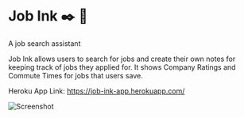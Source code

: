 # Job Ink :black_nib: :notebook:

A job search assistant

Job Ink allows users to search for jobs and create their own notes for keeping track of jobs they applied for.
It shows Company Ratings and Commute Times for jobs that users save.


Heroku App Link: https://job-ink-app.herokuapp.com/

![Screenshot]()